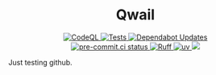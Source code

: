 <h1 align="center">Qwail</h1>

<div align="center">
  <div align="center">
    <a href="https://github.com/daylmo/qwail/actions/workflows/codeql.yml">
      <img src="https://github.com/daylmo/qwail/actions/workflows/codeql.yml/badge.svg" alt="CodeQL">
    </a>
    <a href="https://github.com/daylmo/qwail/actions/workflows/tests.yml">
      <img src="https://github.com/daylmo/qwail/actions/workflows/tests.yml/badge.svg" alt="Tests">
    </a>
    <a href="https://github.com/daylmo/qwail/actions/workflows/dependabot/dependabot-updates">
      <img src="https://github.com/daylmo/qwail/actions/workflows/dependabot/dependabot-updates/badge.svg" alt="Dependabot Updates">
    </a>
  </div>
  <div align="center">
    <a href="https://results.pre-commit.ci/latest/github/daylmo/qwail/main">
      <img src="https://results.pre-commit.ci/badge/github/daylmo/qwail/main.svg" alt="pre-commit.ci status">
    </a>
    <a href="https://github.com/astral-sh/ruff">
      <img src="https://img.shields.io/endpoint?url=https://raw.githubusercontent.com/astral-sh/ruff/main/assets/badge/v2.json" alt="Ruff">
    </a>
    <a href="https://github.com/astral-sh/uv">
      <img src="https://img.shields.io/endpoint?url=https://raw.githubusercontent.com/astral-sh/uv/main/assets/badge/v0.json" alt="uv">
    </a>
    <a href="https://daylmo.github.io/qwail/test-report/">
      <img src="https://daylmo.github.io/qwail/test-report/badge.svg">
    </a>
  </div>
</div>

Just testing github.
